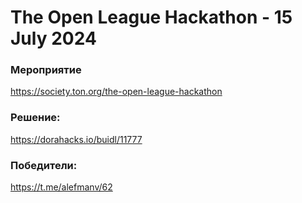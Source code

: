 # The Open League Hackathon - 15 July 2024

### Мероприятие
https://society.ton.org/the-open-league-hackathon

### Решение:
https://dorahacks.io/buidl/11777

### Победители:
https://t.me/alefmanv/62